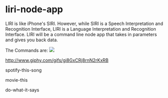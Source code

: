 # liri-node-app
LIRI is like iPhone's SIRI. However, while SIRI is a Speech Interpretation and Recognition Interface, LIRI is a Language Interpretation and Recognition Interface. LIRI will be a command line node app that takes in parameters and gives you back data.

The Commands are:
![](liri-concert-this.gif)

http://www.giphy.com/gifs/gi8GxCRj8rnN2rKxRB

spotify-this-song

movie-this

do-what-it-says
